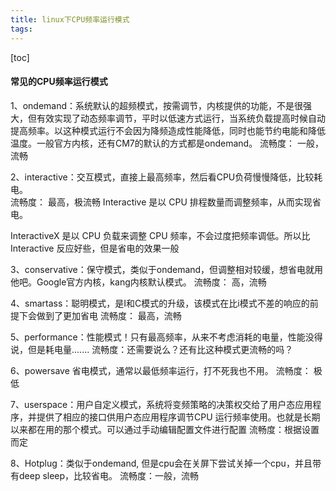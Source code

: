 ```yaml
---
title: linux下CPU频率运行模式
tags: 
---
```


[toc]

#### 常见的CPU频率运行模式

1、ondemand：系统默认的超频模式，按需调节，内核提供的功能，不是很强大，但有效实现了动态频率调节，平时以低速方式运行，当系统负载提高时候自动提高频率。以这种模式运行不会因为降频造成性能降低，同时也能节约电能和降低温度。一般官方内核，还有CM7的默认的方式都是ondemand。
流畅度： 一般，流畅 

2、interactive：交互模式，直接上最高频率，然后看CPU负荷慢慢降低，比较耗电。  
流畅度： 最高，极流畅 
Interactive 是以 CPU 排程数量而调整频率，从而实现省电。

InteractiveX 是以 CPU 负载来调整 CPU 频率，不会过度把频率调低。所以比 Interactive 反应好些，但是省电的效果一般 

3、conservative：保守模式，类似于ondemand，但调整相对较缓，想省电就用他吧。Google官方内核，kang内核默认模式。 
流畅度： 高，流畅 

4、smartass：聪明模式，是I和C模式的升级，该模式在比i模式不差的响应的前提下会做到了更加省电
流畅度： 最高，流畅

5、performance：性能模式！只有最高频率，从来不考虑消耗的电量，性能没得说，但是耗电量.......
流畅度：还需要说么？还有比这种模式更流畅的吗？

6、powersave 省电模式，通常以最低频率运行，打不死我也不用。
流畅度： 极低 

7、userspace：用户自定义模式，系统将变频策略的决策权交给了用户态应用程序，并提供了相应的接口供用户态应用程序调节CPU 运行频率使用。也就是长期以来都在用的那个模式。可以通过手动编辑配置文件进行配置
流畅度：根据设置而定

8、Hotplug：类似于ondemand, 但是cpu会在关屏下尝试关掉一个cpu，并且带有deep sleep，比较省电。
流畅度：一般，流畅